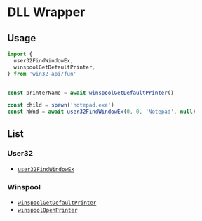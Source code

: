 # DLL Wrapper 

## Usage

```ts
import { 
  user32FindWindowEx, 
  winspoolGetDefaultPrinter,
} from 'win32-api/fun'


const printerName = await winspoolGetDefaultPrinter()

const child = spawn('notepad.exe')
const hWnd = await user32FindWindowEx(0, 0, 'Notepad', null)
```

## List

### User32

- [`user32FindWindowEx`](./packages//win32-api/src/lib/user32/api.ts)

### Winspool

- [`winspoolGetDefaultPrinter`](./packages//win32-api/src/lib/winspool/api.ts)
- [`winspoolOpenPrinter`](./packages//win32-api/src/lib/winspool/api.ts)

